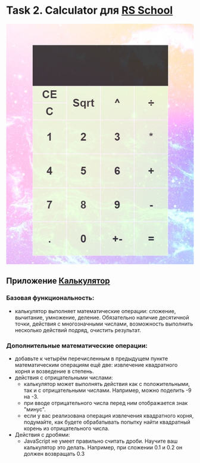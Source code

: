 # Task 2. Calculator для [RS School](https://rs.school)

![Calculator](https://raw.githubusercontent.com/Kkasya/calculator/master/calculator.jpg)

Приложение [Калькулятор](http://htmlpreview.github.io/?https://github.com/Kkasya/calculator/blob/master/index.html)
---
### Базовая функциональность:
- калькулятор выполняет математические операции: сложение, вычитание, умножение, деление. Обязательно наличие десятичной точки, действия с многозначными числами, возможность выполнить несколько действий подряд, очистить результат.
### Дополнительные математические операции: 
- добавьте к четырём перечисленным в предыдущем пункте математическим операциям ещё две: извлечение квадратного корня и возведение в степень.
- действия с отрицательными числами:
    - калькулятор может выполнять действия как с положительными, так и с отрицательными числами. Например, можно поделить -9 на -3. 
    - при вводе отрицательного числа перед ним отображается знак "минус". 
    - если у вас реализована операция извлечения квадратного корня, подумайте, как будете обрабатывать попытку найти квадратный корень из отрицательного числа.
- Действия с дробями: 
    - JavaScript не умеет правильно считать дроби. Научите ваш калькулятор это делать. Например, при сложении 0.1 и 0.2 он должен возвращать 0.3
